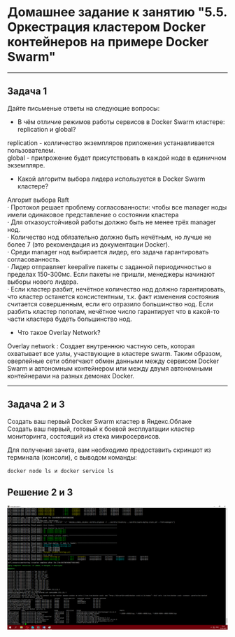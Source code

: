# Домашнее задание к занятию "5.5. Оркестрация кластером Docker контейнеров на примере Docker Swarm"

---
## Задача 1

Дайте письменые ответы на следующие вопросы:

- В чём отличие режимов работы сервисов в Docker Swarm кластере: replication и global?

replication - колличество экземпляров приложения устанавливается пользователем.  
global - прилрожение будет присутствовать в каждой ноде в единичном экземпляре.  

- Какой алгоритм выбора лидера используется в Docker Swarm кластере?

Алгорит выбора Raft  
· Протокол решает проблему согласованности: чтобы все manager ноды имели одинаковое представление о состоянии кластера  
· Для отказоустойчивой работы должно быть не менее трёх manager нод.  
· Количество нод обязательно должно быть нечётным, но лучше не более 7 (это рекомендация из документации Docker).  
· Среди manager нод выбирается лидер, его задача гарантировать согласованность.  
· Лидер отправляет keepalive пакеты с заданной периодичностью в пределах 150-300мс. Если пакеты не пришли, менеджеры начинают выборы нового лидера.  
· Если кластер разбит, нечётное количество нод должно гарантировать, что кластер останется консистентным, т.к. факт изменения состояния считается совершенным, если его отразило большинство нод. Если разбить кластер пополам, нечётное число гарантирует что в какой-то части кластера будеть большинство нод.  

- Что такое Overlay Network?

Overlay network : Создает внутреннюю частную сеть, которая охватывает все узлы, участвующие в   кластере swarm. Таким образом, оверлейные сети облегчают обмен данными между сервисом Docker   Swarm и автономным контейнером или между двумя автономными контейнерами на разных демонах Docker.  

---
## Задача 2 и 3

Создать ваш первый Docker Swarm кластер в Яндекс.Облаке  
Создать ваш первый, готовый к боевой эксплуатации кластер мониторинга, состоящий из стека микросервисов.  

Для получения зачета, вам необходимо предоставить скриншот из терминала (консоли), с выводом команды:
```
docker node ls и docker service ls
```
## Решение 2 и 3

![image](https://github.com/PanMonsters/virt-netology/blob/951dcf5026eaec7a8c2970bee2b32123f2ace55b/image/%D0%97%D0%90%D0%94%D0%90%D0%9D%D0%98%D0%95%202.2.png)


